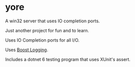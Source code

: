 # yore
A win32 server that uses IO completion ports.

Just another project for fun and to learn.

Uses IO Completion ports for all I/O.

Uses [Boost Logging](https://www.boost.org/doc/libs/1_78_0/libs/log/doc/html/index.html).

Includes a dotnet 6 testing program that uses XUnit's assert.
